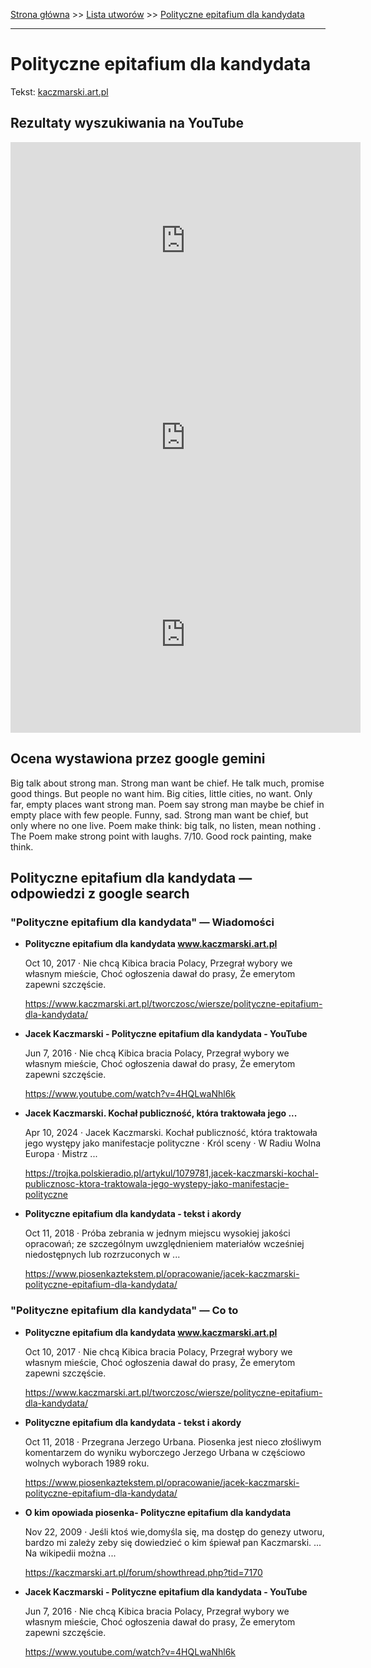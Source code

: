 [Strona główna](../index.md) >> [Lista utworów](../list.md) >> [Polityczne epitafium dla kandydata](449.md)

---

# Polityczne epitafium dla kandydata

Tekst: [kaczmarski.art.pl](https://www.kaczmarski.art.pl/tworczosc/wiersze/polityczne-epitafium-dla-kandydata/)

## Rezultaty wyszukiwania na YouTube

<iframe width="560" height="315" src="https://www.youtube.com/embed/4HQLwaNhl6k?si=IdontcarewhotheIRSsendsImnotpayingtaxes" title="YouTube video player" frameborder="0" allow="accelerometer; autoplay; clipboard-write; encrypted-media; gyroscope; picture-in-picture; web-share" referrerpolicy="strict-origin-when-cross-origin" allowfullscreen></iframe>

<iframe width="560" height="315" src="https://www.youtube.com/embed/Uw_dDvvZmqE?si=IdontcarewhotheIRSsendsImnotpayingtaxes" title="YouTube video player" frameborder="0" allow="accelerometer; autoplay; clipboard-write; encrypted-media; gyroscope; picture-in-picture; web-share" referrerpolicy="strict-origin-when-cross-origin" allowfullscreen></iframe>

<iframe width="560" height="315" src="https://www.youtube.com/embed/Pkq3oWED7i4?si=IdontcarewhotheIRSsendsImnotpayingtaxes" title="YouTube video player" frameborder="0" allow="accelerometer; autoplay; clipboard-write; encrypted-media; gyroscope; picture-in-picture; web-share" referrerpolicy="strict-origin-when-cross-origin" allowfullscreen></iframe>

## Ocena wystawiona przez google gemini

Big talk about strong man. Strong man want be chief. He talk much, promise good things. But people no want him. Big cities, little cities, no want. Only far, empty places want strong man. Poem say strong man maybe be chief in empty place with few people. Funny, sad. Strong man want be chief, but only where no one live. Poem make think: big talk, no listen, mean nothing . The Poem make strong point with laughs. 7/10. Good rock painting, make think.


## Polityczne epitafium dla kandydata — odpowiedzi z google search

### "Polityczne epitafium dla kandydata" — Wiadomości

- **Polityczne epitafium dla kandydata www.kaczmarski.art.pl**

    Oct 10, 2017  ·  Nie chcą Kibica bracia Polacy, Przegrał wybory we własnym mieście, Choć ogłoszenia dawał do prasy, Że emerytom zapewni szczęście. 

   <https://www.kaczmarski.art.pl/tworczosc/wiersze/polityczne-epitafium-dla-kandydata/>
- **Jacek Kaczmarski - Polityczne epitafium dla kandydata - YouTube**

    Jun 7, 2016  ·  Nie chcą Kibica bracia Polacy, Przegrał wybory we własnym mieście, Choć ogłoszenia dawał do prasy, Że emerytom zapewni szczęście. 

   <https://www.youtube.com/watch?v=4HQLwaNhl6k>
- **Jacek Kaczmarski. Kochał publiczność, która traktowała jego ...**

    Apr 10, 2024  ·  Jacek Kaczmarski. Kochał publiczność, która traktowała jego występy jako manifestacje polityczne · Król sceny · W Radiu Wolna Europa · Mistrz ... 

   <https://trojka.polskieradio.pl/artykul/1079781,jacek-kaczmarski-kochal-publicznosc-ktora-traktowala-jego-wystepy-jako-manifestacje-polityczne>
- **Polityczne epitafium dla kandydata - tekst i akordy**

    Oct 11, 2018  ·  Próba zebrania w jednym miejscu wysokiej jakości opracowań; ze szczególnym uwzględnieniem materiałów wcześniej niedostępnych lub rozrzuconych w ... 

   <https://www.piosenkaztekstem.pl/opracowanie/jacek-kaczmarski-polityczne-epitafium-dla-kandydata/>

### "Polityczne epitafium dla kandydata" — Co to

- **Polityczne epitafium dla kandydata www.kaczmarski.art.pl**

    Oct 10, 2017  ·  Nie chcą Kibica bracia Polacy, Przegrał wybory we własnym mieście, Choć ogłoszenia dawał do prasy, Że emerytom zapewni szczęście. 

   <https://www.kaczmarski.art.pl/tworczosc/wiersze/polityczne-epitafium-dla-kandydata/>
- **Polityczne epitafium dla kandydata - tekst i akordy**

    Oct 11, 2018  ·  Przegrana Jerzego Urbana. Piosenka jest nieco złośliwym komentarzem do wyniku wyborczego Jerzego Urbana w częściowo wolnych wyborach 1989 roku. 

   <https://www.piosenkaztekstem.pl/opracowanie/jacek-kaczmarski-polityczne-epitafium-dla-kandydata/>
- **O kim opowiada piosenka- Polityczne epitafium dla kandydata**

    Nov 22, 2009  ·  Jeśli ktoś wie,domyśla się, ma dostęp do genezy utworu, bardzo mi zależy zeby się dowiedzieć o kim śpiewał pan Kaczmarski. ... Na wikipedii można ... 

   <https://kaczmarski.art.pl/forum/showthread.php?tid=7170>
- **Jacek Kaczmarski - Polityczne epitafium dla kandydata - YouTube**

    Jun 7, 2016  ·  Nie chcą Kibica bracia Polacy, Przegrał wybory we własnym mieście, Choć ogłoszenia dawał do prasy, Że emerytom zapewni szczęście. 

   <https://www.youtube.com/watch?v=4HQLwaNhl6k>

